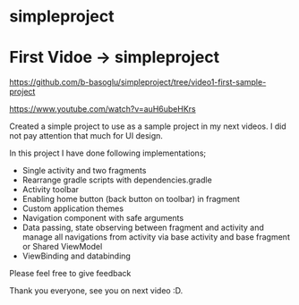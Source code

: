 # simpleproject

# First Vidoe -> simpleproject


https://github.com/b-basoglu/simpleproject/tree/video1-first-sample-project

https://www.youtube.com/watch?v=auH6ubeHKrs

Created a simple project to use as a sample project in my next videos. I did not pay attention that much for UI design.

In this project I have done following implementations;

* Single activity and two fragments
* Rearrange gradle scripts with dependencies.gradle
* Activity toolbar
* Enabling home button (back button on toolbar) in fragment
* Custom application themes
* Navigation component with safe arguments
* Data passing, state observing between fragment and activity and manage all navigations from activity via base activity and base fragment or Shared ViewModel
* ViewBinding and databinding

Please feel free to give feedback

Thank you everyone, see you on next video :D.

